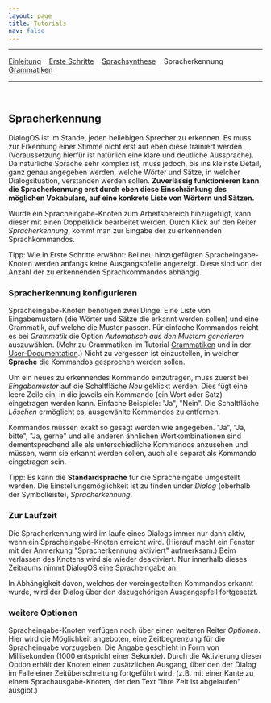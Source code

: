 ```yaml
---
layout: page
title: Tutorials
nav: false
---
```


---
[Einleitung](/tutorials.html) &nbsp;&nbsp; [Erste Schritte](ersteschritte.html) &nbsp;&nbsp; [Sprachsynthese](sprachsynthese.html) &nbsp;&nbsp; Spracherkennung &nbsp;&nbsp; [Grammatiken](grammatiken.html) &nbsp;&nbsp;

---
&nbsp;
## Spracherkennung

DialogOS ist im Stande, jeden beliebigen Sprecher zu erkennen. Es muss zur Erkennung einer Stimme nicht erst auf eben diese trainiert werden (Voraussetzung hierfür ist natürlich eine klare und deutliche Aussprache).  
Da natürliche Sprache sehr komplex ist, muss jedoch, bis ins kleinste Detail, ganz genau angegeben werden, welche Wörter und Sätze, in welcher Dialogsituation, verstanden werden sollen. **Zuverlässig funktionieren kann die Spracherkennung erst durch eben diese Einschränkung des möglichen Vokabulars, auf eine konkrete Liste von Wörtern und Sätzen.**

Wurde ein Spracheingabe-Knoten zum Arbeitsbereich hinzugefügt, kann dieser mit einen Doppelklick bearbeitet werden. Durch Klick auf den Reiter *Spracherkennung*, kommt man zur Eingabe der zu erkennenden Sprachkommandos. 

Tipp: Wie in Erste Schritte erwähnt: Bei neu hinzugefügten Spracheingabe-Knoten werden anfangs keine Ausgangspfeile angezeigt. Diese sind von der Anzahl der zu erkennenden Sprachkommandos abhängig.

### Spracherkennung konfigurieren
Spracheingabe-Knoten benötigen zwei Dinge: Eine Liste von Eingabemustern (die Wörter und Sätze die erkannt werden sollen) und eine Grammatik, auf welche die Muster passen. 
Für einfache Kommandos reicht es bei *Grammatik* die Option *Automatisch aus den Mustern generieren* auszuwählen. (Mehr zu Grammatiken im Tutorial [Grammatiken](grammatiken.html) und in der [User-Documentation](/userdocumentation.html).) Nicht zu vergessen ist einzustellen, in welcher **Sprache** die Kommandos gesprochen werden sollen.
 
Um ein neues zu erkennendes Kommando einzutragen, muss zuerst bei *Eingabemuster* auf die Schaltfläche *Neu* geklickt werden. Dies fügt eine leere Zeile ein, in die jeweils ein Kommando (ein Wort oder Satz) eingetragen werden kann. Einfache Beispiele: "Ja", "Nein". Die Schaltfläche *Löschen* ermöglicht es, ausgewählte Kommandos zu entfernen. 

Kommandos müssen exakt so gesagt werden wie angegeben. "Ja", "Ja, bitte", "Ja, gerne" und alle anderen ähnlichen Wortkombinationen sind dementsprechend alle als unterschiedliche Kommandos anzusehen und müssen, wenn sie erkannt werden sollen, auch alle separat als Kommando eingetragen sein.

Tipp: Es kann die **Standardsprache** für die Spracheingabe umgestellt werden. Die Einstellungsmöglichkeit ist zu finden under *Dialog* (oberhalb der Symbolleiste), *Spracherkennung*. 

### Zur Laufzeit
Die Spracherkennung wird im laufe eines Dialogs immer nur dann aktiv, wenn ein Spracheingabe-Knoten erreicht wird. (Hierauf macht ein Fenster mit der Anmerkung "Spracherkennung aktiviert" aufmerksam.) Beim verlassen des Knotens wird sie wieder deaktiviert. Nur innerhalb dieses Zeitraums nimmt DialogOS eine Spracheingabe an.

In Abhängigkeit davon, welches der voreingestellten Kommandos erkannt wurde, wird der Dialog über den dazugehörigen Ausgangspfeil fortgesetzt.

### weitere Optionen
Spracheingabe-Knoten verfügen noch über einen weiteren Reiter *Optionen*. Hier wird die Möglichkeit angeboten, eine Zeitbegrenzung für die Spracheingabe vorzugeben. Die Angabe geschieht in Form von Millisekunden (1000 entspricht einer Sekunde). Durch die Aktivierung dieser Option erhält der Knoten einen zusätzlichen Ausgang, über den der Dialog im Falle einer Zeitüberschreitung fortgeführt wird. (z.B. mit einer Kante zu einem Sprachausgabe-Knoten, der den Text "Ihre Zeit ist abgelaufen" ausgibt.) 

